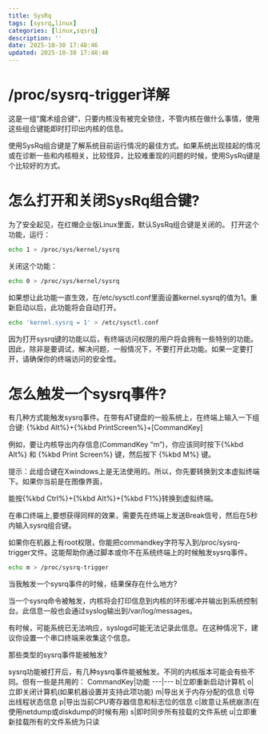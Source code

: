 ```yaml
---
title: SysRq
tags: [sysrq,linux]
categories: [linux,sqsrq]
description: ''
date: 2025-10-30 17:48:46
updated: 2025-10-30 17:48:46
---
```


# /proc/sysrq-trigger详解
这是一组“魔术组合键”，只要内核没有被完全锁住，不管内核在做什么事情，使用这些组合键能即时打印出内核的信息。

使用SysRq组合键是了解系统目前运行情况的最佳方式。如果系统出现挂起的情况或在诊断一些和内核相关，比较怪异，比较难重现的问题的时候，使用SysRq键是个比较好的方式。

# 怎么打开和关闭SysRq组合键?

为了安全起见，在红帽企业版Linux里面，默认SysRq组合键是关闭的。 打开这个功能，运行：
```bash
echo 1 > /proc/sys/kernel/sysrq
```
关闭这个功能：
```bash
echo 0 > /proc/sys/kernel/sysrq
```
如果想让此功能一直生效，在/etc/sysctl.conf里面设置kernel.sysrq的值为1。重新启动以后，此功能将会自动打开。
```bash
echo 'kernel.sysrq = 1' > /etc/sysctl.conf
```
因为打开sysrq键的功能以后，有终端访问权限的用户将会拥有一些特别的功能。因此，除非是要调试，解决问题，一般情况下，不要打开此功能。如果一定要打开，请确保你的终端访问的安全性。

# 怎么触发一个sysrq事件?
有几种方式能触发sysrq事件。在带有AT键盘的一般系统上，在终端上输入一下组合键:
{%kbd Alt%}+{%kbd PrintScreen%}+[CommandKey]

例如，要让内核导出内存信息(CommandKey “m”)，你应该同时按下{%kbd Alt%} 和 {%kbd Print Screen%} 键，然后按下 {%kbd M%} 键。

提示：此组合键在Xwindows上是无法使用的。所以，你先要转换到文本虚拟终端下。如果你当前是在图像界面，

能按{%kbd Ctrl%}+{%kbd Alt%}+{%kbd F1%}转换到虚拟终端。

在串口终端上,要想获得同样的效果，需要先在终端上发送Break信号，然后在5秒内输入sysrq组合键。

如果你在机器上有root权限，你能把commandkey字符写入到/proc/sysrq-trigger文件。这能帮助你通过脚本或你不在系统终端上的时候触发sysrq事件。
```bash
echo m > /proc/sysrq-trigger
```
当我触发一个sysrq事件的时候，结果保存在什么地方?

当一个sysrq命令被触发，内核将会打印信息到内核的环形缓冲并输出到系统控制台。此信息一般也会通过syslog输出到/var/log/messages。

有时候，可能系统已无法响应，syslogd可能无法记录此信息。在这种情况下，建议你设置一个串口终端来收集这个信息。

那些类型的sysrq事件能被触发?

sysrq功能被打开后，有几种sysrq事件能被触发。不同的内核版本可能会有些不同。但有一些是共用的：
CommandKey|功能
---|---
b|立即重新启动计算机
o|立即关闭计算机(如果机器设置并支持此项功能)
m|导出关于内存分配的信息
t|导出线程状态信息
p|导出当前CPU寄存器信息和标志位的信息
c|故意让系统崩溃(在使用netdump或diskdump的时候有用)
s|即时同步所有挂载的文件系统
u|立即重新挂载所有的文件系统为只读
